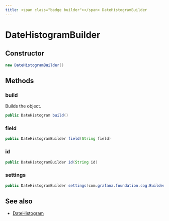 ```yaml
---
title: <span class="badge builder"></span> DateHistogramBuilder
---
```

# <span class="badge builder"></span> DateHistogramBuilder

## Constructor

```java
new DateHistogramBuilder()
```
## Methods

### <span class="badge object-method"></span> build

Builds the object.

```java
public DateHistogram build()
```

### <span class="badge object-method"></span> field

```java
public DateHistogramBuilder field(String field)
```

### <span class="badge object-method"></span> id

```java
public DateHistogramBuilder id(String id)
```

### <span class="badge object-method"></span> settings

```java
public DateHistogramBuilder settings(com.grafana.foundation.cog.Builder<ElasticsearchDateHistogramSettings> settings)
```

## See also

 * <span class="badge object-type-class"></span> [DateHistogram](./object-DateHistogram.md)
